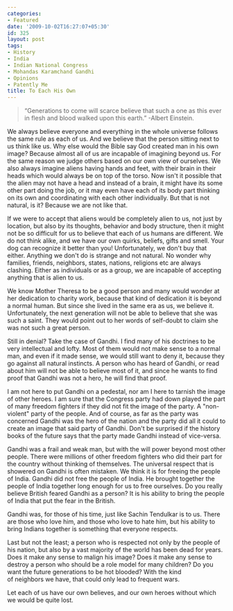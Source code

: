 ```yaml
---
categories:
- Featured
date: '2009-10-02T16:27:07+05:30'
id: 325
layout: post
tags:
- History
- India
- Indian National Congress
- Mohandas Karamchand Gandhi
- Opinions
- Patently Me
title: To Each His Own
---
```


> “Generations to come will scarce believe that such a one as this ever in flesh and blood walked upon this earth.” -Albert Einstein.

We always believe everyone and everything in the whole universe follows the same rule as each of us. And we believe that the person sitting next to us think like us. Why else would the Bible say God created man in his own image? Because almost all of us are incapable of imagining beyond us. For the same reason we judge others based on our own view of ourselves. We also always imagine aliens having hands and feet, with their brain in their heads which would always be on top of the torso. Now isn't it possible that the alien may not have a head and instead of a brain, it might have its some other part doing the job, or it may even have each of its body part thinking on its own and coordinating with each other individually. But that is not natural, is it? Because we are not like that.

If we were to accept that aliens would be completely alien to us, not just by location, but also by its thoughts, behavior and body structure, then it might not be so difficult for us to believe that each of us humans are different. We do not think alike, and we have our own quirks, beliefs, gifts and smell. Your dog can recognize it better than you! Unfortunately, we don't buy that either. Anything we don't do is strange and not natural. No wonder why families, friends, neighbors, states, nations, religions etc are always clashing. Either as individuals or as a group, we are incapable of accepting anything that is alien to us.

We know Mother Theresa to be a good person and many would wonder at her dedication to charity work, because that kind of dedication it is beyond a normal human. But since she lived in the same era as us, we believe it. Unfortunately, the next generation will not be able to believe that she was such a saint. They would point out to her words of self-doubt to claim she was not such a great person.

Still in denial? Take the case of Gandhi. I find many of his doctrines to be very intellectual and lofty. Most of them would not make sense to a normal man, and even if it made sense, we would still want to deny it, because they go against all natural instincts. A person who has heard of Gandhi, or read about him will not be able to believe most of it, and since he wants to find proof that Gandhi was not a hero, he will find that proof. 

I am not here to put Gandhi on a pedestal, nor am I here to tarnish the image of other heroes. I am sure that the Congress party had down played the part of many freedom fighters if they did not fit the image of the party. A "non-violent" party of the people. And of course, as far as the party was concerned Gandhi was the hero of the nation and the party did all it could to create an image that said party of Gandhi. Don't be surprised if the history books of the future says that the party made Gandhi instead of vice-versa.

Gandhi was a frail and weak man, but with the will power beyond most other people. There were millions of other freedom fighters who did their part for the country without thinking of themselves. The universal respect that is showered on Gandhi is often mistaken. We think it is for freeing the people of India. Gandhi did not free the people of India. He brought together the people of India together long enough for us to free ourselves. Do you really believe British feared Gandhi as a person? It is his ability to bring the people of India that put the fear in the British.

Gandhi was, for those of his time, just like Sachin Tendulkar is to us. There are those who love him, and those who love to hate him, but his ability to bring Indians together is something that everyone respects.

Last but not the least; a person who is respected not only by the people of his nation, but also by a vast majority of the world has been dead for years. Does it make any sense to malign his image? Does it make any sense to destroy a person who should be a role model for many children? Do you want the future generations to be hot blooded? With the kind of neighbors we have, that could only lead to frequent wars.

Let each of us have our own believes, and our own heroes without which we would be quite lost.
